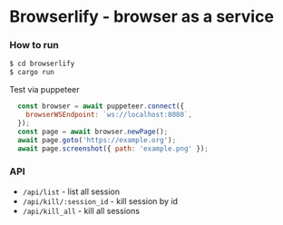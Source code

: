 Browserlify  - browser as a service
=======

### How to run
```bash
$ cd browserlify
$ cargo run
```
Test via puppeteer
```javascript
  const browser = await puppeteer.connect({
    browserWSEndpoint: `ws://localhost:8080`,
  });
  const page = await browser.newPage();
  await page.goto('https://example.org');
  await page.screenshot({ path: 'example.png' });
```

### API
- `/api/list` - list all session
- `/api/kill/:session_id` - kill session by id
- `/api/kill_all` - kill all sessions
